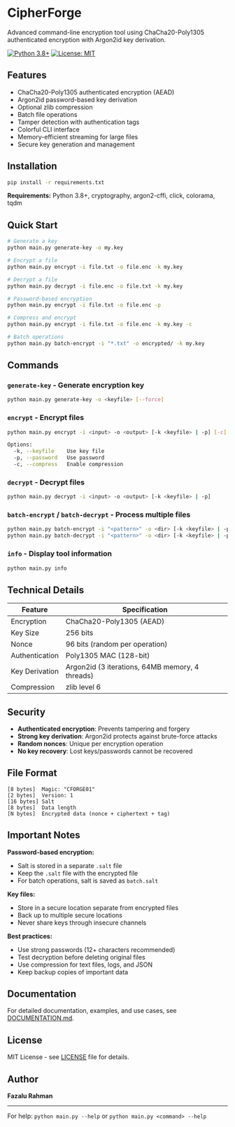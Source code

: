 # CipherForge

Advanced command-line encryption tool using ChaCha20-Poly1305 authenticated encryption with Argon2id key derivation.

[![Python 3.8+](https://img.shields.io/badge/python-3.8+-blue.svg)](https://www.python.org/downloads/)
[![License: MIT](https://img.shields.io/badge/License-MIT-yellow.svg)](https://opensource.org/licenses/MIT)

## Features

- ChaCha20-Poly1305 authenticated encryption (AEAD)
- Argon2id password-based key derivation
- Optional zlib compression
- Batch file operations
- Tamper detection with authentication tags
- Colorful CLI interface
- Memory-efficient streaming for large files
- Secure key generation and management

## Installation

```bash
pip install -r requirements.txt
```

**Requirements:** Python 3.8+, cryptography, argon2-cffi, click, colorama, tqdm

## Quick Start

```bash
# Generate a key
python main.py generate-key -o my.key

# Encrypt a file
python main.py encrypt -i file.txt -o file.enc -k my.key

# Decrypt a file
python main.py decrypt -i file.enc -o file.txt -k my.key

# Password-based encryption
python main.py encrypt -i file.txt -o file.enc -p

# Compress and encrypt
python main.py encrypt -i file.txt -o file.enc -k my.key -c

# Batch operations
python main.py batch-encrypt -i "*.txt" -o encrypted/ -k my.key
```

## Commands

### `generate-key` - Generate encryption key
```bash
python main.py generate-key -o <keyfile> [--force]
```

### `encrypt` - Encrypt files
```bash
python main.py encrypt -i <input> -o <output> [-k <keyfile> | -p] [-c]

Options:
  -k, --keyfile    Use key file
  -p, --password   Use password
  -c, --compress   Enable compression
```

### `decrypt` - Decrypt files
```bash
python main.py decrypt -i <input> -o <output> [-k <keyfile> | -p]
```

### `batch-encrypt` / `batch-decrypt` - Process multiple files
```bash
python main.py batch-encrypt -i "<pattern>" -o <dir> [-k <keyfile> | -p] [-c]
python main.py batch-decrypt -i "<pattern>" -o <dir> [-k <keyfile> | -p]
```

### `info` - Display tool information
```bash
python main.py info
```

## Technical Details

| Feature | Specification |
|---------|--------------|
| Encryption | ChaCha20-Poly1305 (AEAD) |
| Key Size | 256 bits |
| Nonce | 96 bits (random per operation) |
| Authentication | Poly1305 MAC (128-bit) |
| Key Derivation | Argon2id (3 iterations, 64MB memory, 4 threads) |
| Compression | zlib level 6 |

## Security

- **Authenticated encryption**: Prevents tampering and forgery
- **Strong key derivation**: Argon2id protects against brute-force attacks
- **Random nonces**: Unique per encryption operation
- **No key recovery**: Lost keys/passwords cannot be recovered

## File Format

```
[8 bytes]  Magic: "CFORGE01"
[2 bytes]  Version: 1
[16 bytes] Salt
[8 bytes]  Data length
[N bytes]  Encrypted data (nonce + ciphertext + tag)
```

## Important Notes

**Password-based encryption:**
- Salt is stored in a separate `.salt` file
- Keep the `.salt` file with the encrypted file
- For batch operations, salt is saved as `batch.salt`

**Key files:**
- Store in a secure location separate from encrypted files
- Back up to multiple secure locations
- Never share keys through insecure channels

**Best practices:**
- Use strong passwords (12+ characters recommended)
- Test decryption before deleting original files
- Use compression for text files, logs, and JSON
- Keep backup copies of important data

## Documentation

For detailed documentation, examples, and use cases, see [DOCUMENTATION.md](DOCUMENTATION.md).

## License

MIT License - see [LICENSE](LICENSE) file for details.

## Author

**Fazalu Rahman**

---

For help: `python main.py --help` or `python main.py <command> --help`
